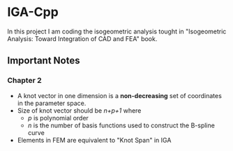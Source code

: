 # IGA-Cpp
In this project I am coding the isogeometric analysis tought in "Isogeometric Analysis: Toward Integration of CAD and FEA" book.

## Important Notes
### Chapter 2
- A knot vector in one dimension is a **non-decreasing** set of coordinates in the parameter space.
- Size of knot vector should be *n+p+1* where
  - *p* is polynomial order
  - *n* is the number of basis functions used to construct the B-spline curve
- Elements in FEM are equivalent to "Knot Span" in IGA
